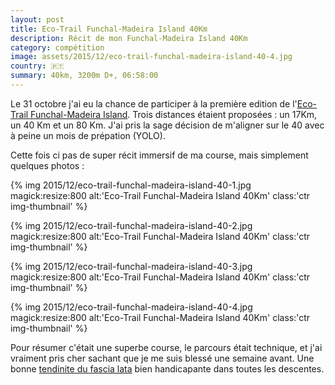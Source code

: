 ```yaml
---
layout: post
title: Eco-Trail Funchal-Madeira Island 40Km
description: Récit de mon Funchal-Madeira Island 40Km
category: compétition
image: assets/2015/12/eco-trail-funchal-madeira-island-40-4.jpg
country: 🇵🇹
summary: 40km, 3200m D+, 06:58:00
---
```


Le 31 octobre j'ai eu la chance de participer à la première edition
de l'[Eco-Trail Funchal-Madeira Island][1]. Trois distances étaient proposées :
un 17Km, un 40 Km et un 80 Km. J'ai pris la sage décision de m'aligner sur le
40 avec à peine un mois de prépation (YOLO).

Cette fois ci pas de super récit immersif de ma course, mais simplement quelques
photos :

{%
  img
  2015/12/eco-trail-funchal-madeira-island-40-1.jpg
  magick:resize:800
  alt:'Eco-Trail Funchal-Madeira Island 40Km'
  class:'ctr img-thumbnail'
%}

{%
  img
  2015/12/eco-trail-funchal-madeira-island-40-2.jpg
  magick:resize:800
  alt:'Eco-Trail Funchal-Madeira Island 40Km'
  class:'ctr img-thumbnail'
%}

{%
  img
  2015/12/eco-trail-funchal-madeira-island-40-3.jpg
  magick:resize:800
  alt:'Eco-Trail Funchal-Madeira Island 40Km'
  class:'ctr img-thumbnail'
%}

{%
  img
  2015/12/eco-trail-funchal-madeira-island-40-4.jpg
  magick:resize:800
  alt:'Eco-Trail Funchal-Madeira Island 40Km'
  class:'ctr img-thumbnail'
%}

Pour résumer c'était une superbe course, le parcours était technique, et j'ai
vraiment pris cher sachant que je me suis blessé une semaine avant.
Une bonne [tendinite du fascia lata][2] bien handicapante dans toutes
les descentes.

[1]: http://ecotrailmadeira.com/
[2]: http://entrainement-sportif.fr/tendinite-fascia-lata.htm
